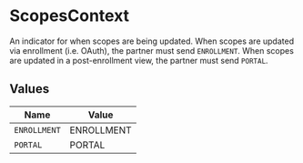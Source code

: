 # ScopesContext

An indicator for when scopes are being updated. When scopes are updated via enrollment (i.e. OAuth), the partner must send `ENROLLMENT`. When scopes are updated in a post-enrollment view, the partner must send `PORTAL`.


## Values

| Name         | Value        |
| ------------ | ------------ |
| `ENROLLMENT` | ENROLLMENT   |
| `PORTAL`     | PORTAL       |